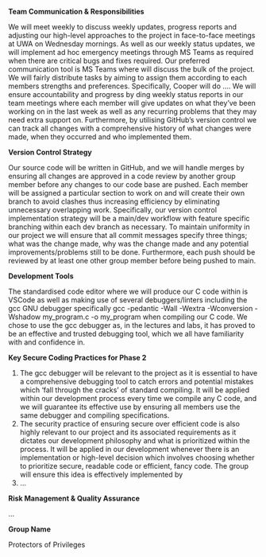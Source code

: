 **Team Communication & Responsibilities**

  We will meet weekly to discuss weekly updates, progress reports and adjusting our high-level approaches to the project in face-to-face meetings at UWA on Wednesday 
  mornings. As well as our weekly status updates, we will implement ad hoc emergency meetings through MS Teams as required when there are critical bugs and fixes required. 
  Our preferred communication tool is MS Teams where will discuss the bulk of the project.
  We will fairly distribute tasks by aiming to assign them according to each members strengths and preferences. Specifically, Cooper will do …. We will ensure accountability 
  and progress by ding weekly status reports in our team meetings where each member will give updates on what they’ve been working on in the last week as well as any 
  recurring problems that they may need extra support on. Furthermore, by utilising GitHub’s version control we can track all changes with a comprehensive history of what 
  changes were made, when they occurred and who implemented them.

**Version Control Strategy** 

  Our source code will be written in GitHub, and we will handle merges by ensuring all changes are approved in a code review by another group member before any changes to 
  our code base are pushed. Each member will be assigned a particular section to work on and will create their own branch to avoid clashes thus increasing efficiency by 
  eliminating unnecessary overlapping work. Specifically, our version control implementation strategy will be a main/dev workflow with feature specific branching within each 
  dev branch as necessary. To maintain uniformity in our project we will ensure that all commit messages specify three things; what was the change made, why was the change 
  made and any potential improvements/problems still to be done. Furthermore, each push should be reviewed by at least one other group member before being pushed to main.

**Development Tools** 

  The standardised code editor where we will produce our C code within is VSCode as well as making use of several debuggers/linters including the gcc GNU debugger 
  specifically gcc -pedantic -Wall -Wextra -Wconversion -Wshadow my_program.c -o my_program when compiling our C code. We chose to use the gcc debugger as, in the lectures 
  and labs, it has proved to be an effective and trusted debugging tool, which we all have familiarity with and confidence in.

**Key Secure Coding Practices for Phase 2** 

  1.	The gcc debugger will be relevant to the project as it is essential to have a comprehensive debugging tool to catch errors and potential mistakes which ‘fall through
      the cracks’ of standard compiling. It will be applied within our development process every time we compile any C code, and we will guarantee its effective use by
    	ensuring all members use the same debugger and compiling specifications.
  3.	The security practice of ensuring secure over efficient code is also highly relevant to our project and its associated requirements as it dictates our development
      philosophy and what is prioritized within the process. It will be applied in our development whenever there is an implementation or high-level decision which involves
    	choosing whether to prioritize secure, readable code or efficient, fancy code. The group will ensure this idea is effectively implemented by 
  5.	…

**Risk Management & Quality Assurance** 

  ...

**Group Name** 

  Protectors of Privileges


